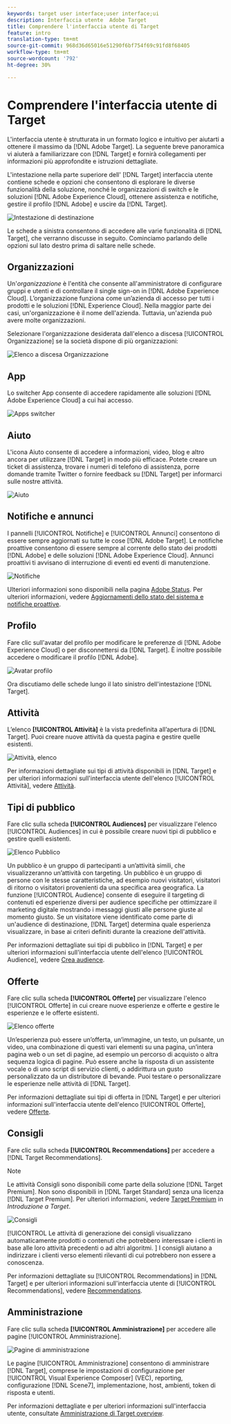```yaml
---
keywords: target user interface;user interface;ui
description: Interfaccia utente  Adobe Target
title: Comprendere l'interfaccia utente di Target
feature: intro
translation-type: tm+mt
source-git-commit: 968d36d65016e51290f6bf754f69c91fd8f68405
workflow-type: tm+mt
source-wordcount: '792'
ht-degree: 30%

---
```



# Comprendere l&#39;interfaccia utente di Target

L&#39;interfaccia utente è strutturata in un formato logico e intuitivo per aiutarti a ottenere il massimo da [!DNL Adobe Target]. La seguente breve panoramica vi aiuterà a familiarizzare con [!DNL Target] e fornirà collegamenti per informazioni più approfondite e istruzioni dettagliate.

L&#39;intestazione nella parte superiore dell&#39; [!DNL Target] interfaccia utente contiene schede e opzioni che consentono di esplorare le diverse funzionalità della soluzione, nonché le organizzazioni di switch e le soluzioni [!DNL Adobe Experience Cloud], ottenere assistenza e notifiche, gestire il profilo [!DNL Adobe] e uscire da [!DNL Target].

![Intestazione di destinazione](/help/c-intro/assets/target-header.png)

Le schede a sinistra consentono di accedere alle varie funzionalità di [!DNL Target], che verranno discusse in seguito. Cominciamo parlando delle opzioni sul lato destro prima di saltare nelle schede.

## Organizzazioni

Un&#39;*organizzazione* è l&#39;entità che consente all&#39;amministratore di configurare gruppi e utenti e di controllare il single sign-on in [!DNL Adobe Experience Cloud]. L’organizzazione funziona come un’azienda di accesso per tutti i prodotti e le soluzioni [!DNL Experience Cloud]. Nella maggior parte dei casi, un&#39;organizzazione è il nome dell&#39;azienda. Tuttavia, un&#39;azienda può avere molte organizzazioni.

Selezionare l&#39;organizzazione desiderata dall&#39;elenco a discesa [!UICONTROL Organizzazione] se la società dispone di più organizzazioni:

![Elenco a discesa Organizzazione](/help/c-intro/assets/organizations.png)

## App

Lo switcher App consente di accedere rapidamente alle soluzioni [!DNL Adobe Experience Cloud] a cui hai accesso.

![Apps switcher](/help/c-intro/assets/apps.png)

## Aiuto

L&#39;icona Aiuto consente di accedere a informazioni, video, blog e altro ancora per utilizzare [!DNL Target] in modo più efficace. Potete creare un ticket di assistenza, trovare i numeri di telefono di assistenza, porre domande tramite Twitter o fornire feedback su [!DNL Target] per informarci sulle nostre attività.

![Aiuto](/help/c-intro/assets/help.png)

## Notifiche e annunci

I pannelli [!UICONTROL Notifiche] e [!UICONTROL Annunci] consentono di essere sempre aggiornati su tutte le cose [!DNL Adobe Target]. Le notifiche proattive consentono di essere sempre al corrente dello stato dei prodotti [!DNL Adobe] e delle soluzioni [!DNL Adobe Experience Cloud]. Annunci proattivi ti avvisano di interruzione di eventi ed eventi di manutenzione.

![Notifiche](/help/c-intro/assets/notifications.png)

Ulteriori informazioni sono disponibili nella pagina [ Adobe Status](https://status.adobe.com/). Per ulteriori informazioni, vedere [Aggiornamenti dello stato del sistema e notifiche proattive](/help/c-intro/assets/notifications.png).

## Profilo

Fare clic sull&#39;avatar del profilo per modificare le preferenze di [!DNL Adobe Experience Cloud] o per disconnettersi da [!DNL Target]. È inoltre possibile accedere o modificare il profilo [!DNL Adobe].

![Avatar profilo](/help/c-intro/assets/change-language.png)

Ora discutiamo delle schede lungo il lato sinistro dell&#39;intestazione [!DNL Target].

## Attività

L’elenco **[!UICONTROL Attività]** è la vista predefinita all’apertura di [!DNL Target]. Puoi creare nuove attività da questa pagina e gestire quelle esistenti.

![Attività, elenco](/help/c-intro/assets/activities-list.png)

Per informazioni dettagliate sui tipi di attività disponibili in [!DNL Target] e per ulteriori informazioni sull&#39;interfaccia utente dell&#39;elenco [!UICONTROL Attività], vedere [Attività](/help/c-activities/activities.md).

## Tipi di pubblico

Fare clic sulla scheda **[!UICONTROL Audiences]** per visualizzare l&#39;elenco [!UICONTROL Audiences] in cui è possibile creare nuovi tipi di pubblico e gestire quelli esistenti.

![Elenco Pubblico](/help/c-intro/assets/audience-list.png)

Un pubblico è un gruppo di partecipanti a un’attività simili, che visualizzeranno un’attività con targeting. Un pubblico è un gruppo di persone con le stesse caratteristiche, ad esempio nuovi visitatori, visitatori di ritorno o visitatori provenienti da una specifica area geografica. La funzione [!UICONTROL Audience] consente di eseguire il targeting di contenuti ed esperienze diversi per audience specifiche per ottimizzare il marketing digitale mostrando i messaggi giusti alle persone giuste al momento giusto. Se un visitatore viene identificato come parte di un&#39;audience di destinazione, [!DNL Target] determina quale esperienza visualizzare, in base ai criteri definiti durante la creazione dell&#39;attività.

Per informazioni dettagliate sui tipi di pubblico in [!DNL Target] e per ulteriori informazioni sull&#39;interfaccia utente dell&#39;elenco [!UICONTROL Audience], vedere [Crea audience](/help/c-target/c-audiences/create-audience.md).

## Offerte

Fare clic sulla scheda **[!UICONTROL Offerte]** per visualizzare l&#39;elenco [!UICONTROL Offerte] in cui creare nuove esperienze e offerte e gestire le esperienze e le offerte esistenti.

![Elenco offerte](/help/c-intro/assets/offers.png)

Un’esperienza può essere un’offerta, un’immagine, un testo, un pulsante, un video, una combinazione di questi vari elementi su una pagina, un’intera pagina web o un set di pagine, ad esempio un percorso di acquisto o altra sequenza logica di pagine. Può essere anche la risposta di un assistente vocale o di uno script di servizio clienti, o addirittura un gusto personalizzato da un distributore di bevande. Puoi testare o personalizzare le esperienze nelle attività di [!DNL Target].

Per informazioni dettagliate sui tipi di offerta in [!DNL Target] e per ulteriori informazioni sull&#39;interfaccia utente dell&#39;elenco [!UICONTROL Offerte], vedere [Offerte](/help/c-experiences/c-manage-content/manage-content.md).

## Consigli

Fare clic sulla scheda **[!UICONTROL Recommendations]** per accedere a [!DNL Target Recommendations].

>[!NOTE]
>
>Le attività Consigli sono disponibili come parte della soluzione [!DNL Target Premium]. Non sono disponibili in [!DNL Target Standard] senza una licenza [!DNL Target Premium]. Per ulteriori informazioni, vedere [Target Premium](/help/c-intro/intro.md#premium) in *Introduzione a Target*.

![Consigli](/help/c-intro/assets/recommendations.png)

[!UICONTROL Le attività di generazione dei consigli visualizzano automaticamente prodotti o contenuti che potrebbero interessare i clienti in base alle loro attività precedenti o ad altri algoritmi. ] I consigli aiutano a indirizzare i clienti verso elementi rilevanti di cui potrebbero non essere a conoscenza.

Per informazioni dettagliate su [!UICONTROL Recommendations] in [!DNL Target] e per ulteriori informazioni sull&#39;interfaccia utente di [!UICONTROL Recommendations], vedere [Recommendations](/help/c-recommendations/recommendations.md).

## Amministrazione

Fare clic sulla scheda **[!UICONTROL Amministrazione]** per accedere alle pagine [!UICONTROL Amministrazione].

![Pagine di amministrazione](/help/c-intro/assets/administration.png)

Le pagine [!UICONTROL Amministrazione] consentono di amministrare [!DNL Target], comprese le impostazioni di configurazione per [!UICONTROL Visual Experience Composer] (VEC), reporting, configurazione [!DNL Scene7], implementazione, host, ambienti, token di risposta e utenti.

Per informazioni dettagliate e per ulteriori informazioni sull&#39;interfaccia utente, consultate [Amministrazione di Target overview](/help/administrating-target/administrating-target.md).

